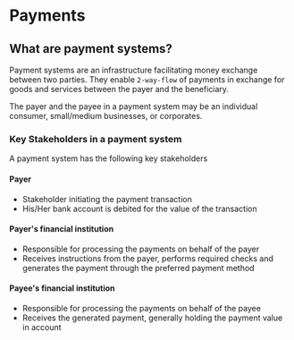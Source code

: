 # Payments

## What are payment systems?

Payment systems are an infrastructure facilitating money exchange between two parties.
They enable `2-way-flow` of payments in exchange for goods and services between the payer
and the beneficiary.

The payer and the payee in a payment system may be an individual consumer, small/medium
businesses, or corporates.

### Key Stakeholders in a payment system

A payment system has the following key stakeholders

#### Payer
- Stakeholder initiating the payment transaction
- His/Her bank account is debited for the value of the transaction

#### Payer's financial institution
- Responsible for processing the payments on behalf of the payer
- Receives instructions from the payer, performs required checks and
generates the payment through the preferred payment method

#### Payee's financial institution
- Responsible for processing the payments on behalf of the payee
- Receives the generated payment, generally holding the payment value in account